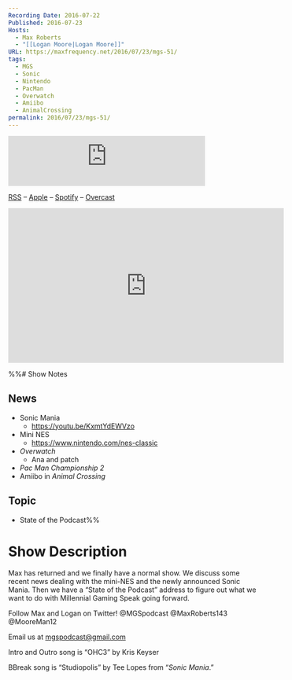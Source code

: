 ```yaml
---
Recording Date: 2016-07-22
Published: 2016-07-23
Hosts:
  - Max Roberts
  - "[[Logan Moore|Logan Moore]]"
URL: https://maxfrequency.net/2016/07/23/mgs-51/
tags:
  - MGS
  - Sonic
  - Nintendo
  - PacMan
  - Overwatch
  - Amiibo
  - AnimalCrossing
permalink: 2016/07/23/mgs-51/
---
```

<iframe src="https://podcasters.spotify.com/pod/show/millennialgamingspeak/embed/episodes/Episode-51-Make-Sonic-Great-Again-e1adhqb/a-a6ts41i" height="102px" width="400px" frameborder="0" scrolling="no"></iframe>

[RSS](https://anchor.fm/s/74aa3858/podcast/rss) – [Apple](https://podcasts.apple.com/us/podcast/episode-3-gdc-wrap-up/id1000915981?i=1000542222515) – [Spotify](https://open.spotify.com/episode/7wePXT4Bt22LWifVLx3n8y) – [Overcast](https://overcast.fm/+EtIgeWxEU)

<div class=iframe-container>
<iframe width="560" height="315" src="https://www.youtube-nocookie.com/embed/MRz51N9ESLc?si=zOPyBANGfnBl7uLf" title="YouTube video player" frameborder="0" allow="accelerometer; autoplay; clipboard-write; encrypted-media; gyroscope; picture-in-picture; web-share" allowfullscreen></iframe>
</div>

%%# Show Notes

## News

- Sonic Mania
	- https://youtu.be/KxmtYdEWVzo 
- Mini NES
	- https://www.nintendo.com/nes-classic
- *Overwatch*
	- Ana and patch
- *Pac Man Championship 2*
- Amiibo in *Animal Crossing*
## Topic

- State of the Podcast%%

# Show Description

Max has returned and we finally have a normal show. We discuss some recent news dealing with the mini-NES and the newly announced Sonic Mania. Then we have a “State of the Podcast” address to figure out what we want to do with Millennial Gaming Speak going forward.

Follow Max and Logan on Twitter!
@MGSpodcast
@MaxRoberts143
@MooreMan12

Email us at mgspodcast@gmail.com

Intro and Outro song is “OHC3” by Kris Keyser

BBreak song is “Studiopolis” by Tee Lopes from “*Sonic Mania*.”